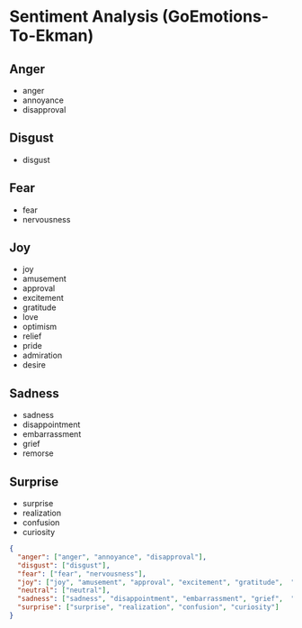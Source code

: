 # Sentiment Analysis (GoEmotions-To-Ekman)

## Anger

- anger
- annoyance
- disapproval

## Disgust

- disgust

## Fear

- fear
- nervousness

## Joy

- joy
- amusement
- approval
- excitement
- gratitude
- love
- optimism
- relief
- pride
- admiration
- desire

## Sadness

- sadness
- disappointment
- embarrassment
- grief
- remorse

## Surprise

- surprise
- realization
- confusion
- curiosity

```json
{
  "anger": ["anger", "annoyance", "disapproval"],
  "disgust": ["disgust"],
  "fear": ["fear", "nervousness"],
  "joy": ["joy", "amusement", "approval", "excitement", "gratitude",  "love", "optimism", "relief", "pride", "admiration", "desire", "caring"],
  "neutral": ["neutral"],
  "sadness": ["sadness", "disappointment", "embarrassment", "grief",  "remorse"],
  "surprise": ["surprise", "realization", "confusion", "curiosity"]
}
```